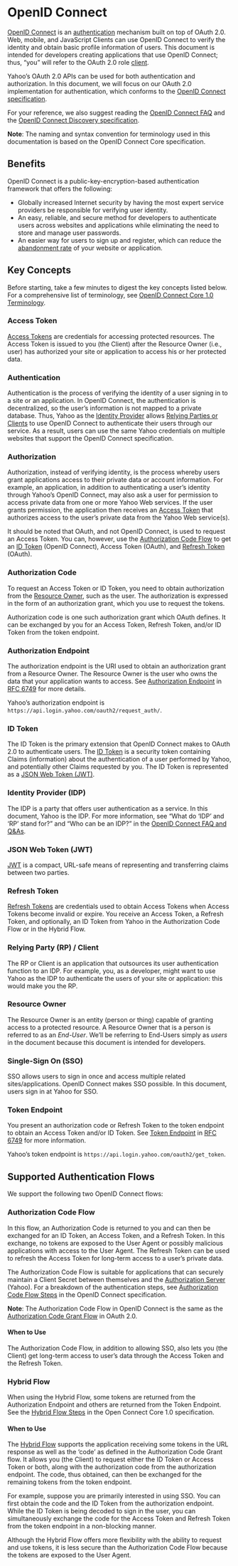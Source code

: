 # OpenID Connect

[OpenID Connect](http://openid.net/connect/) is an [authentication](#concepts-authentication) mechanism built on top of OAuth 2.0. Web, mobile, and JavaScript Clients can use OpenID Connect to verify the identity and obtain basic profile information of users. This document is intended for developers creating applications that use OpenID Connect; thus, “you” will refer to the OAuth 2.0 role [client](http://tools.ietf.org/html/rfc6749#section-1.1).

Yahoo’s OAuth 2.0 APIs can be used for both authentication and authorization. In this document, we will focus on our OAuth 2.0 implementation for authentication, which conforms to the [OpenID Connect specification](http://openid.net/developers/specs/).

For your reference, we also suggest reading the [OpenID Connect FAQ](http://openid.net/connect/faq/) and the [OpenID Connect Discovery specification](http://openid.net/specs/openid-connect-discovery-1_0.html).

**Note**: The naming and syntax convention for terminology used in this documentation is based on the OpenID Connect Core specification.

## Benefits

OpenID Connect is a public-key-encryption-based authentication framework that offers the following:

- Globally increased Internet security by having the most expert service providers be responsible for verifying user identity.
- An easy, reliable, and secure method for developers to authenticate users across websites and applications while eliminating the need to store and manage user passwords.
- An easier way for users to sign up and register, which can reduce the [abandonment rate](https://en.wikipedia.org/wiki/Abandonment_rate) of your website or application.

## Key Concepts

Before starting, take a few minutes to digest the key concepts listed below. For a comprehensive list of terminology, see [OpenID Connect Core 1.0 Terminology](http://openid.net/specs/openid-connect-core-1_0.html#Terminology).

### Access Token

[Access Tokens](http://tools.ietf.org/html/rfc6749#section-1.4) are credentials for accessing protected resources. The Access Token is issued to you (the Client) after the Resource Owner (i.e., user) has authorized your site or application to access his or her protected data.

### Authentication

Authentication is the process of verifying the identity of a user signing in to a site or an application. In OpenID Connect, the authentication is decentralized, so the user’s information is not mapped to a private database. Thus, Yahoo as the [Identity Provider](#concepts-idp) allows [Relying Parties or Clients](#concepts-rp) to use OpenID Connect to authenticate their users through our service. As a result, users can use the same Yahoo credentials on multiple websites that support the OpenID Connect specification.

### Authorization

Authorization, instead of verifying identity, is the process whereby users grant applications access to their private data or account information. For example, an application, in addition to authenticating a user’s identity through Yahoo’s OpenID Connect, may also ask a user for permission to access private data from one or more Yahoo Web services. If the user grants permission, the application then receives an [Access Token](#concepts-access-token) that authorizes access to the user’s private data from the Yahoo Web service(s).

It should be noted that OAuth, and not OpenID Connect, is used to request an Access Token. You can, however, use the [Authorization Code Flow](#openid-connect-flows-auth-code) to get an [ID Token](#concepts-id-token) (OpenID Connect), Access Token (OAuth), and [Refresh Token](#concepts-refresh-token) (OAuth).

### Authorization Code

To request an Access Token or ID Token, you need to obtain authorization from the [Resource Owner](#concepts-resource-owner), such as the user. The authorization is expressed in the form of an authorization grant, which you use to request the tokens.

Authorization code is one such authorization grant which OAuth defines. It can be exchanged by you for an Access Token, Refresh Token, and/or ID Token from the token endpoint.

### Authorization Endpoint

The authorization endpoint is the URI used to obtain an authorization grant from a Resource Owner. The Resource Owner is the user who owns the data that your application wants to access. See [Authorization Endpoint](http://tools.ietf.org/html/rfc6749#section-3.1) in [RFC 6749](http://tools.ietf.org/html/rfc6749) for more details.

Yahoo’s authorization endpoint is `https://api.login.yahoo.com/oauth2/request_auth/`.

### ID Token

The ID Token is the primary extension that OpenID Connect makes to OAuth 2.0 to authenticate users. The [ID Token](http://openid.net/specs/openid-connect-core-1_0.html#IDToken) is a security token containing Claims (information) about the authentication of a user performed by Yahoo, and potentially other Claims requested by you. The ID Token is represented as a [JSON Web Token (JWT)](#concepts-jwt).

### Identity Provider (IDP)

The IDP is a party that offers user authentication as a service. In this document, Yahoo is the IDP. For more information, see “What do ‘IDP’ and ‘RP’ stand for?” and “Who can be an IDP?” in the [OpenID Connect FAQ and Q&As](http://openid.net/connect/faq/).

### JSON Web Token (JWT)

[JWT](https://tools.ietf.org/html/draft-ietf-oauth-json-web-token-32) is a compact, URL-safe means of representing and transferring claims between two parties.

### Refresh Token

[Refresh Tokens](https://tools.ietf.org/html/rfc6749#section-1.5) are credentials used to obtain Access Tokens when Access Tokens become invalid or expire. You receive an Access Token, a Refresh Token, and optionally, an ID Token from Yahoo in the Authorization Code Flow or in the Hybrid Flow.

### Relying Party (RP) / Client

The RP or Client is an application that outsources its user authentication function to an IDP. For example, you, as a developer, might want to use Yahoo as the IDP to authenticate the users of your site or application: this would make you the RP.

### Resource Owner

The Resource Owner is an entity (person or thing) capable of granting access to a protected resource. A Resource Owner that is a person is referred to as an *End-User*. We’ll be referring to End-Users simply as *users* in the document because this document is intended for developers.

### Single-Sign On (SSO)

SSO allows users to sign in once and access multiple related sites/applications. OpenID Connect makes SSO possible. In this document, users sign in at Yahoo for SSO.

### Token Endpoint

You present an authorization code or Refresh Token to the token endpoint to obtain an Access Token and/or ID Token. See [Token Endpoint](http://tools.ietf.org/html/rfc6749#section-3.2) in [RFC 6749](http://tools.ietf.org/html/rfc6749) for more information.

Yahoo’s token endpoint is `https://api.login.yahoo.com/oauth2/get_token`.

## Supported Authentication Flows

We support the following two OpenID Connect flows:

### Authorization Code Flow

In this flow, an Authorization Code is returned to you and can then be exchanged for an ID Token, an Access Token, and a Refresh Token. In this exchange, no tokens are exposed to the User Agent or possibly malicious applications with access to the User Agent. The Refresh Token can be used to refresh the Access Token for long-term access to a user’s private data.

The Authorization Code Flow is suitable for applications that can securely maintain a Client Secret between themselves and the [Authorization Server](http://openid.net/specs/openid-connect-core-1_0.html#Authenticates) (Yahoo). For a breakdown of the authentication steps, see [Authorization Code Flow Steps](http://openid.net/specs/openid-connect-core-1_0.html#CodeFlowSteps) in the OpenID Connect specification.

**Note**: The Authorization Code Flow in OpenID Connect is the same as the [Authorization Code Grant Flow](https://developer.yahoo.com/oauth2/guide/flows_authcode/) in OAuth 2.0.

#### When to Use

The Authorization Code Flow, in addition to allowing SSO, also lets you (the Client) get long-term access to user’s data through the Access Token and the Refresh Token.

### Hybrid Flow

When using the Hybrid Flow, some tokens are returned from the Authorization Endpoint and others are returned from the Token Endpoint. See the [Hybrid Flow Steps](http://openid.net/specs/openid-connect-core-1_0.html#HybridFlowSteps) in the Open Connect Core 1.0 specification.

#### When to Use

The [Hybrid Flow](http://openid.net/specs/openid-connect-core-1_0.html#HybridFlowAuth) supports the application receiving some tokens in the URL response as well as the ‘code’ as defined in the Authorization Code Grant flow. It allows you (the Client) to request either the ID Token or Access Token or both, along with the authorization code from the authorization endpoint. The code, thus obtained, can then be exchanged for the remaining tokens from the token endpoint.

For example, suppose you are primarily interested in using SSO. You can first obtain the code and the ID Token from the authorization endpoint. While the ID Token is being decoded to sign in the user, you can simultaneously exchange the code for the Access Token and Refresh Token from the token endpoint in a non-blocking manner.

Although the Hybrid Flow offers more flexibility with the ability to request and use tokens, it is less secure than the Authorization Code Flow because the tokens are exposed to the User Agent.